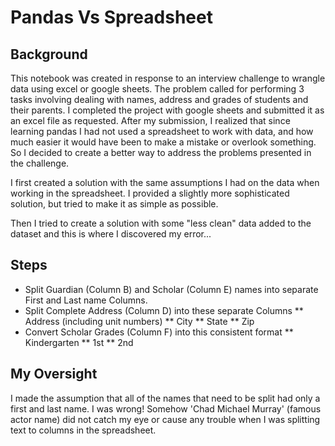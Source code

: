 # Pandas Vs Spreadsheet

## Background

This notebook was created in response to an interview challenge to wrangle data using excel or google sheets.  The problem called for performing 3 tasks involving dealing with names, address and grades of students and their parents.  I completed the project with google sheets and submitted it as an excel file as requested.  After my submission, I realized that since learning pandas I had not used a spreadsheet to work with data, and how much easier it would have been to make a mistake or overlook something. So I decided to create a better way to address the problems presented in the challenge. 

I first created a solution with the same assumptions I had on the data when working in the spreadsheet.  I provided a slightly more sophisticated solution, but tried to make it as simple as possible.  

Then I tried to create a solution with some "less clean" data added to the dataset and this is where I discovered my error...

## Steps

* Split Guardian (Column B) and Scholar (Column E) names into separate First and Last
name Columns.
* Split Complete Address (Column D) into these separate Columns
** Address (including unit numbers)
** City
** State
** Zip
* Convert Scholar Grades (Column F) into this consistent format
** Kindergarten
** 1st
** 2nd
## My Oversight 

I made the assumption that all of the names that need to be split had only a first and last name.  I was wrong! Somehow 'Chad Michael Murray' (famous actor name) did not catch my eye or cause any trouble when I was splitting text to columns in the spreadsheet.  